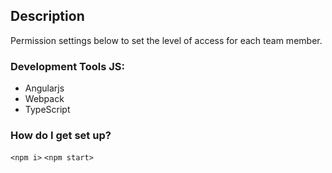 ## Description
Permission settings below to set the level of access for each team member.

### Development Tools JS: 
* Angularjs 
* Webpack 
* TypeScript

### How do I get set up?

`<npm i>`
`<npm start>`
